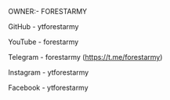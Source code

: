 OWNER:- FORESTARMY

GitHub - ytforestarmy

YouTube - forestarmy 

Telegram - forestarmy (https://t.me/forestarmy)

Instagram - ytforestarmy 

Facebook - ytforestarmy 

